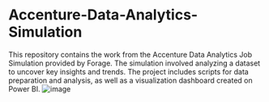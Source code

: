 # Accenture-Data-Analytics-Simulation

This repository contains the work from the Accenture Data Analytics Job Simulation provided by Forage. The simulation involved analyzing a dataset to uncover key insights and trends. The project includes scripts for data preparation and analysis, as well as a visualization dashboard created on Power BI.
![image](https://github.com/user-attachments/assets/39b0d6c8-4343-4620-89a3-0937e34e9742)
